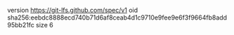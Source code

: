 version https://git-lfs.github.com/spec/v1
oid sha256:eebdc8888ecd740b71d6af8ceab4d1c9710e9fee9e6f3f9664fb8add95bb21fc
size 6
